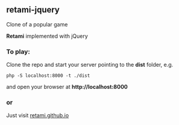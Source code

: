 ## retami-jquery

Clone of a popular game

**Retami** implemented with jQuery

### To play:

Clone the repo and start your server pointing to the **dist** folder, e.g.
```
php -S localhost:8000 -t ./dist
```
and open your browser at **http://localhost:8000**
### or

Just visit [retami.github.io][1]

[1]: https://retami.github.io
